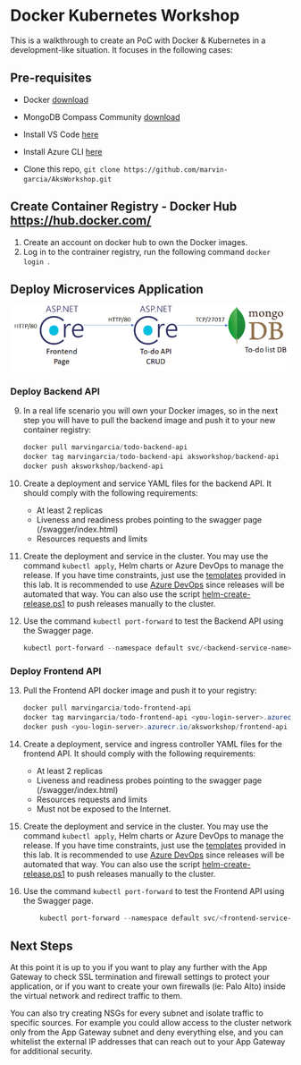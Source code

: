 # Docker Kubernetes Workshop
This is a walkthrough to create an PoC with Docker & Kubernetes in a development-like situation. It focuses in the following cases:

## Pre-requisites


* Docker [download](https://docs.docker.com/docker-for-windows/install/)
* MongoDB Compass Community [download](https://docs.mongodb.com/compass/master/install/)
* Install VS Code [here](https://code.visualstudio.com/download)
* Install Azure CLI [here](https://docs.microsoft.com/en-us/cli/azure/install-azure-cli?view=azure-cli-latest)

* Clone this repo, ```git clone https://github.com/marvin-garcia/AksWorkshop.git```



## Create Container Registry - Docker Hub  https://hub.docker.com/

1. Create an account on docker hub to own the Docker images. 
2. Log in to the contrainer registry, run the following 
command ```docker login ```.

## Deploy Microservices Application

![image](images/microservices.png)

### Deploy Backend API

9. In a real life scenario you will own your Docker images, so in the next step you will have to pull the backend image and push it to your new container registry:
    ```powershell
    docker pull marvingarcia/todo-backend-api
    docker tag marvingarcia/todo-backend-api aksworkshop/backend-api
    docker push aksworkshop/backend-api
    ```

10. Create a deployment and service YAML files for the backend API. It should comply with the following requirements:
    * At least 2 replicas
    * Liveness and readiness probes pointing to the swagger page (/swagger/index.html)
    * Resources requests and limits    

11. Create the deployment and service in the cluster. You may use the command ```kubectl apply```, Helm charts or Azure DevOps to manage the release. If you have time constraints, just use the [templates](MultitierApi/BackendApi/Helm/) provided in this lab. It is recommended to use [Azure DevOps](DevOps/README.md) since releases will be automated that way. You can also use the script [helm-create-release.ps1](Scripts/helm-create-release.ps1) to push releases manually to the cluster.

12. Use the command ```kubectl port-forward``` to test the Backend API using the Swagger page.
    ```powershell
    kubectl port-forward --namespace default svc/<backend-service-name> 8080:80;
    ```

### Deploy Frontend API

13. Pull the Frontend API docker image and push it to your registry:
    ```powershell
    docker pull marvingarcia/todo-frontend-api
    docker tag marvingarcia/todo-frontend-api <you-login-server>.azurecr.io/aksworkshop/frontend-api
    docker push <you-login-server>.azurecr.io/aksworkshop/frontend-api
    ```

15. Create a deployment, service and ingress controller YAML files for the frontend API. It should comply with the following requirements:
    * At least 2 replicas
    * Liveness and readiness probes pointing to the swagger page (/swagger/index.html)
    * Resources requests and limits    
    * Must not be exposed to the Internet.

16. Create the deployment and service in the cluster. You may use the command ```kubectl apply```, Helm charts or Azure DevOps to manage the release. If you have time constraints, just use the [templates](MultitierApi/Helm/) provided in this lab. It is recommended to use [Azure DevOps](DevOps/README.md) since releases will be automated that way. You can also use the script [helm-create-release.ps1](Scripts/helm-create-release.ps1) to push releases manually to the cluster.

17. Use the command ```kubectl port-forward``` to test the Frontend API using the Swagger page.
    ```powershell
        kubectl port-forward --namespace default svc/<frontend-service-name> 8080:80;
    ```

## Next Steps

At this point it is up to you if you want to play any further with the App Gateway to check SSL termination and firewall settings to protect your application, or if you want to create your own firewalls (ie: Palo Alto) inside the virtual network and redirect traffic to them.

You can also try creating NSGs for every subnet and isolate traffic to specific sources. For example you could allow access to the cluster network only from the App Gateway subnet and deny everything else, and you can whitelist the external IP addresses that can reach out to your App Gateway for additional security.
